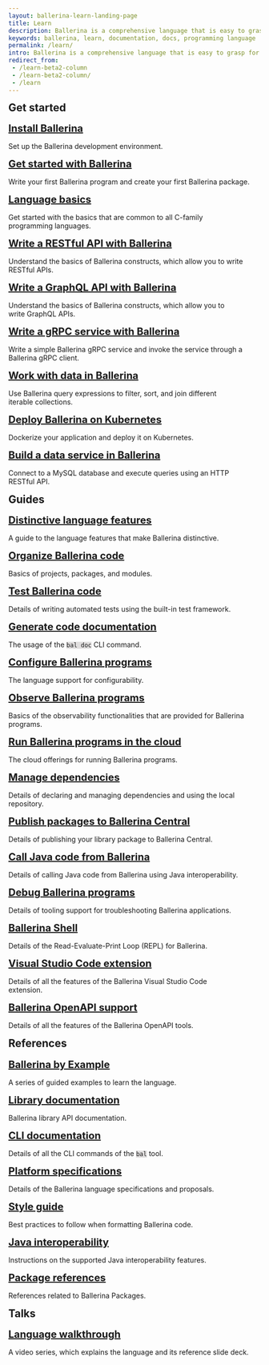 ```yaml
---
layout: ballerina-learn-landing-page
title: Learn
description: Ballerina is a comprehensive language that is easy to grasp for anyone with prior programming experience. Start learning with the material below.
keywords: ballerina, learn, documentation, docs, programming language
permalink: /learn/
intro: Ballerina is a comprehensive language that is easy to grasp for anyone with prior programming experience. Let's start learning Ballerina.
redirect_from:
 - /learn-beta2-column
 - /learn-beta2-column/
 - /learn
---
```


<style>
	:not(pre) > code[class*="language-"], pre[class*="language-"]{
		    background: #e0dede !important;
	}
.cBallerina-io-Gray-row.cLandingPageintro{ 
	padding-bottom:0;
}

.cBallerina-io-Home-Middle-col{
	padding-left:15px !important;
} 
.column-gray-box{ 
    padding: 40px 25px 15px 25px;
    background-color:#fff;
	height:	100%;
}
.row h2{ 
  display:block;
  margin-top:10px;
}
.card h3{ 
  font-size:20px;
  margin:0px !important;
}

.card p{
    margin-top:15px !important;
    margin-bottom:0px !important;
}

.card{
    border: none;
    margin: 10px 40px 15px 0px;
    padding: 0px 0px;
    /* max-width: 530px; */
    
}

.card:hover{
    color:#464646 !important;
    /* background-color:#F8F8F8; */
}

.column-gray-box-row{
	display: -webkit-box;
    display: -ms-flexbox;
    display: flex;
    -ms-flex-wrap: wrap;
    flex-wrap: wrap;
    margin-right: -15px;
    margin-left: -15px;
    margin-top: -15px;
}
.column-gray-box-grid{
    -webkit-box-flex: 0;
    -ms-flex: 0 0 100;
    flex: 0 0 100;
    max-width: 100;
	padding-left:15px;
	padding-right:15px;
	padding-top:15px;

}
/* Add para height to keep consistency Medium devices (landscape tablets, 768px and up) */
@media only screen and (min-width: 768px) {
    .card{
    max-width: 700px !important;
}
}
/* Add para height to keep consistency in Large devices (laptops/desktops, 992px and up) */
@media only screen and (min-width: 992px) {
    .card p{
    height:54px !important;
}
.card{
    max-width: 450px !important;
}
}

/* Add para height to keep consistency in Extra large devices (large laptops and desktops, 1200px and up) */
@media only screen and (min-width: 1200px) {
    .card p{
    height:54px !important;
}
.card{
    max-width: 550px !important;
}
}
</style>


<div class="row" style=" margin-bottom:30px">
<h2 id="getting-started">Get started</h2>
<div class="row">
<div class="col-lg-6 col-md-6 col-sm-12 card" >
  <a href="/learn/installing-ballerina/setting-up-ballerina/">
    <h3 id="installing-ballerina">Install Ballerina</h3> </a>
    <p >Set up the Ballerina development environment.  </p>
</div>

<div class="col-lg-6 col-md-6 col-sm-12 card" style="margin-right:0px !important;">
 <a href="/learn/getting-started-with-ballerina/">
    <h3 id="hello-world">Get started with Ballerina</h3></a>
   <p >Write your first Ballerina program and create your first Ballerina package. </p>
</div>
</div>

<div class="row">


<div class="col-lg-6 col-md-6 col-sm-12 card">
<a href="/learn/language-basics/">
    <h3 id="language-basics">Language basics</h3></a>
    <p >Get started with the basics that are common to all C-family programming languages. </p>
</div>
<div class="col-lg-6 col-md-6 col-sm-12 card" style="margin-right:0px !important;">
<a href="/learn/writing-a-restful-api-with-ballerina/">
    <h3 id="working-with-data">Write a RESTful API with Ballerina</h3></a>
    <p >Understand the basics of Ballerina constructs, which allow you to write RESTful APIs. </p>
</div>
</div>

<div class="row">
<div class="col-lg-6 col-md-6 col-sm-12 card">
<a href="/learn/writing-a-graphql-api-with-ballerina/">
    <h3 id="working-with-data">Write a GraphQL API with Ballerina</h3></a>
    <p >Understand the basics of Ballerina constructs, which allow you to write GraphQL APIs. </p>
</div>
<div class="col-lg-6 col-md-6 col-sm-12 card" style="margin-right:0px !important;">
<a href="/learn/writing-a-grpc-service-with-ballerina/">
    <h3 id="building-a-data-service">Write a gRPC service with Ballerina</h3></a>
    <p >Write a simple Ballerina gRPC service and invoke the service through a Ballerina gRPC client. </p>
</div>
</div>

<div class="row">
<div class="col-lg-6 col-md-6 col-sm-12 card">
<a href="/learn/working-with-data-in-ballerina/">
    <h3 id="working-with-data">Work with data in Ballerina</h3></a>
    <p >Use Ballerina query expressions to filter, sort, and join different iterable collections. </p>
</div>
<div class="col-lg-6 col-md-6 col-sm-12 card" style="margin-right:0px !important;">
 <a href="/learn/deploying-ballerina-on-kubernetes/">
    <h3 id="hello-world">Deploy Ballerina on Kubernetes</h3></a>
   <p >Dockerize your application and deploy it on Kubernetes. </p>
</div>
</div>

<div class="row">
<div class="col-lg-6 col-md-6 col-sm-12 card">
<a href="/learn/building-a-data-service-in-ballerina/">
    <h3 id="building-a-data-service-in-ballerina">Build a data service in Ballerina</h3></a>
    <p >Connect to a MySQL database and execute queries using an HTTP RESTful API. </p>
</div>
</div>

<div class="row" style="margin-bottom:30px;">
<h2 id="guides">Guides</h2>

<div class="row">
<div class="col-lg-6 col-md-6 col-sm-12 card">
 <a href="/learn/distinctive-language-features/network-interaction/">
  <h3 id="distinctive-language-features">Distinctive language features</h3></a>
 	<p>A guide to the language features that make Ballerina distinctive.  </p>
</div>
<div class="col-lg-6 col-md-6 col-sm-12 card" style="margin-right:0px !important;">
 <a href="/learn/organizing-ballerina-code">
  <h3 id="organizing-ballerina-code">Organize Ballerina code</h3></a>
 	<p>Basics of projects, packages, and modules.  </p>
</div>

</div>

<div class="row">
<div class="col-lg-6 col-md-6 col-sm-12 card"  >
  <a href="/learn/testing-ballerina-code/testing-a-simple-function/">
   <h3 id="testing-ballerina-code">Test Ballerina code</h3> </a>
    <p>Details of writing automated tests using the built-in test framework.  </p>
</div>
<div class="col-lg-6 col-md-6 col-sm-12 card" style="margin-right:0px !important">
  <a href="/learn/generating-code-documentation/">
  <h3 id="generatinging-code-documentation">Generate code documentation
</h3></a>
  	<p>The usage of the <code class="highlighter-rouge language-plaintext">bal doc</code> CLI command.   </p>
</div>
</div>

<div class="row">

<div class="col-lg-6 col-md-6 col-sm-12 card"   >
 <a href="/learn/configuring-ballerina-programs/quick-start-on-configurable-variables">
  	<h3 id="configuring-ballerina-programs">Configure Ballerina programs</h3></a>
 	<p>The language support for configurability.   </p>

</div>

<div class="col-lg-6 col-md-6 col-sm-12 card" style="margin-right:0px !important">
  <a href="/learn/observing-ballerina-programs/observing-your-application-with-prometheus-grafana-jaeger-and-the-elastic-stack/">
 	<h3 id="observing-ballerina-programs">Observe Ballerina programs
</h3></a>
  		<p>Basics of the observability functionalities that are provided for Ballerina programs. </p>
</div>
</div>

<div class="row">

<div class="col-lg-6 col-md-6 col-sm-12 card"  >
 <a href="/learn/running-ballerina-programs-in-the-cloud/code-to-cloud-deployment/">
  		<h3 id="running-ballerina-programs-in-the-cloud">Run Ballerina programs in the cloud
</h3></a>
 	<p>The cloud offerings for running Ballerina programs.  </p>

</div>
<div class="col-lg-6 col-md-6 col-sm-12 card" style="margin-right:0px !important;">
  <a href="/learn/managing-dependencies/">
 	<h3 id="managing-dependencies">Manage dependencies </h3></a>
  			<p>Details of declaring and managing dependencies and using the local repository.</p>
</div>
</div>	

<div class="row">
<div class="col-lg-6 col-md-6 col-sm-12 card"  >
<a href="/learn/publishing-packages-to-ballerina-central/">
  		<h3 id="publishing-packages-to-ballerina-central">Publish packages to Ballerina Central</h3></a>
		<p>Details of publishing your library package to Ballerina Central.  </p>
</div>
<div class="col-lg-6 col-md-6 col-sm-12 card"  style="margin-right:0px !important;">
<a href="/learn/calling-java-code-from-ballerina/">
 <h3 id="calling-java-code-from-ballerina">Call Java code from Ballerina</h3></a>
		<p>Details of calling Java code from Ballerina using Java interoperability.  </p>
</div>
</div>

<div class="row">
<div class="col-lg-6 col-md-6 col-sm-12 card"  >
<a href="/learn/debugging-ballerina-programs/">
  		<h3 id="debugging-ballerina-programs">Debug Ballerina programs</h3></a>
		<p>Details of tooling support for troubleshooting Ballerina applications.  </p>
</div>
<div class="col-lg-6 col-md-6 col-sm-12 card"  style="margin-right:0px !important;">
<h3 id="language-walkthrough-video"><a href="/learn/ballerina-shell/">Ballerina Shell</a></h3>
<p>Details of the Read-Evaluate-Print Loop (REPL) for Ballerina.</p>
</div>
</div>

<div class="row">
<div class="col-lg-6 col-md-6 col-sm-12 card"  >
 <a href="https://marketplace.visualstudio.com/items?itemName=WSO2.ballerina">
    <h3 id="installing-ballerina">Visual Studio Code extension</h3></a>
    <p >Details of all the features of the Ballerina Visual Studio Code extension. </p>
</div>
<div class="col-lg-6 col-md-6 col-sm-12 card"  style="margin-right:0px !important;">
 <a href="/learn/ballerina-openapi-support/">
    <h3 id="ballerina-openapi">Ballerina OpenAPI support </h3></a>
    <p >Details of all the features of the Ballerina OpenAPI tools. </p>
</div>
</div>

<div class="row" style="margin-bottom:30px">
	<h2 id="references">References</h2>

  <div class="row">
<div class="col-lg-6 col-md-6 col-sm-12 card" >
<a href="/learn/by-example/">
    <h3 id="learn-by-example">Ballerina by Example</h3></a>
    <p >A series of guided examples to learn the language. </p>
</div>
<div class="col-lg-6 col-md-6 col-sm-12 card" style="margin-right:0px !important;">
 <a href="https://lib.ballerina.io/">
  	<h3 id="library-documentation">Library documentation</h3></a>
		<p>Ballerina library API documentation. </p>
</div>

</div>
	
<div class="row">
<div class="col-lg-6 col-md-6 col-sm-12 card" >
  <a href="/learn/cli-documentation/cli-commands/">
 	<h3 id="the-bal-tool">CLI documentation</h3></a>
		<p>Details of all the CLI commands of the <code class="highlighter-rouge language-plaintext">bal</code> tool.  </p>
</div>

<div class="col-lg-6 col-md-6 col-sm-12 card" style="margin-right:0px !important;">
 <a href="/learn/platform-specifications/">
  <h3 id="specifications">Platform specifications</h3></a>
		<p>Details of the Ballerina language specifications and proposals.  </p>
</div>
</div>


<div class="row">

<div class="col-lg-6 col-md-6 col-sm-12 card" >
  <a href="/learn/style-guide/coding-conventions/">
 	 <h3 id="style-guide">Style guide</h3></a>
		<p>Best practices to follow when formatting Ballerina code.   </p>
</div>

<div class="col-lg-6 col-md-6 col-sm-12 card" style="margin-right:0px !important;">
  <a href="/learn/java-interoperability/">
     <h3 id="the-bal-tool">Java interoperability</h3></a>
		<p>Instructions on the supported Java interoperability features.  </p>
</div>
</div>

<div class="row">
<div class="col-lg-6 col-md-6 col-sm-12 card" >
  <a href="/learn/package-references/">
 	 <h3 id="package-references">Package references</h3></a>
		<p>References related to Ballerina Packages.</p>
</div>
</div>


<div class="row" style=" margin-bottom:30px">
<h2 id="talks">Talks</h2>
<div class="row">
<div class="col-lg-6 col-md-6 col-sm-12 card" style="margin-right:0px !important;">
  <a href="/learn/language-walkthrough/">
   	<h3 id="language-walkthrough-video">Language walkthrough</h3></a>
  <p >A video series, which explains the language and its reference slide deck. </p>
</div>
</div>
</div>
 
